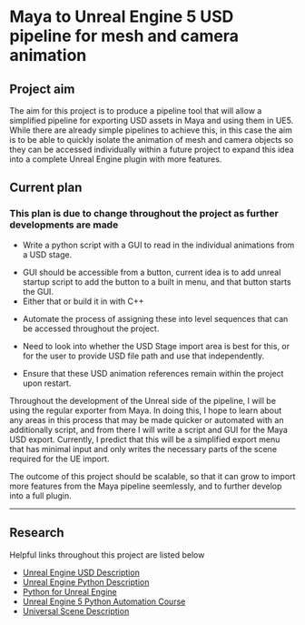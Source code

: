 # Maya to Unreal Engine 5 USD pipeline for mesh and camera animation

## Project aim

The aim for this project is to produce a pipeline tool that will allow a simplified pipeline for exporting USD assets in Maya and using them in UE5. While there are already simple pipelines to achieve this, in this case the aim is to be able to quickly isolate the animation of mesh and camera objects so they can be accessed individually within a future project to expand this idea into a complete Unreal Engine plugin with more features. 

## Current plan

### This plan is due to change throughout the project as further developments are made

* Write a python script with a GUI to read in the individual animations from a USD stage.
- GUI should be accessible from a button, current idea is to add unreal startup script to add the button to a built in menu, and that button starts the GUI.
- Either that or build it in with C++
* Automate the process of assigning these into level sequences that can be accessed throughout the project.
- Need to look into whether the USD Stage import area is best for this, or for the user to provide USD file path and use that independently.
* Ensure that these USD animation references remain within the project upon restart.

Throughout the development of the Unreal side of the pipeline, I will be using the regular exporter from Maya. In doing this, I hope to learn about any areas in this process that may be made quicker or automated with an additionally script, and from there I will write a script and GUI for the Maya USD export. Currently, I predict that this will be a simplified export menu that has minimal input and only writes the necessary parts of the scene required for the UE import.

The outcome of this project should be scalable, so that it can grow to import more features from the Maya pipeline seemlessly, and to further develop into a full plugin.

---

## Research

Helpful links throughout this project are listed below

- [Unreal Engine USD Description](https://dev.epicgames.com/documentation/en-us/unreal-engine/universal-scene-description-in-unreal-engine)
- [Unreal Engine Python Description](https://dev.epicgames.com/documentation/en-us/unreal-engine/scripting-the-unreal-editor-using-python?application_version=5.3)
- [Python for Unreal Engine](https://www.youtube.com/watch?v=OwZxr1SMluY&list=PLA5eKtL_PFiMJwn80t4WWlrAdOn-fE3X6&pp=iAQB)
- [Unreal Engine 5 Python Automation Course](https://www.youtube.com/watch?v=mmiV0qKMTio&list=PLKgYiIAqG99cwlb4Y2Pu-cSb_Vw14-t0c&pp=iAQB)
- [Universal Scene Description](https://openusd.org/release/index.html)
